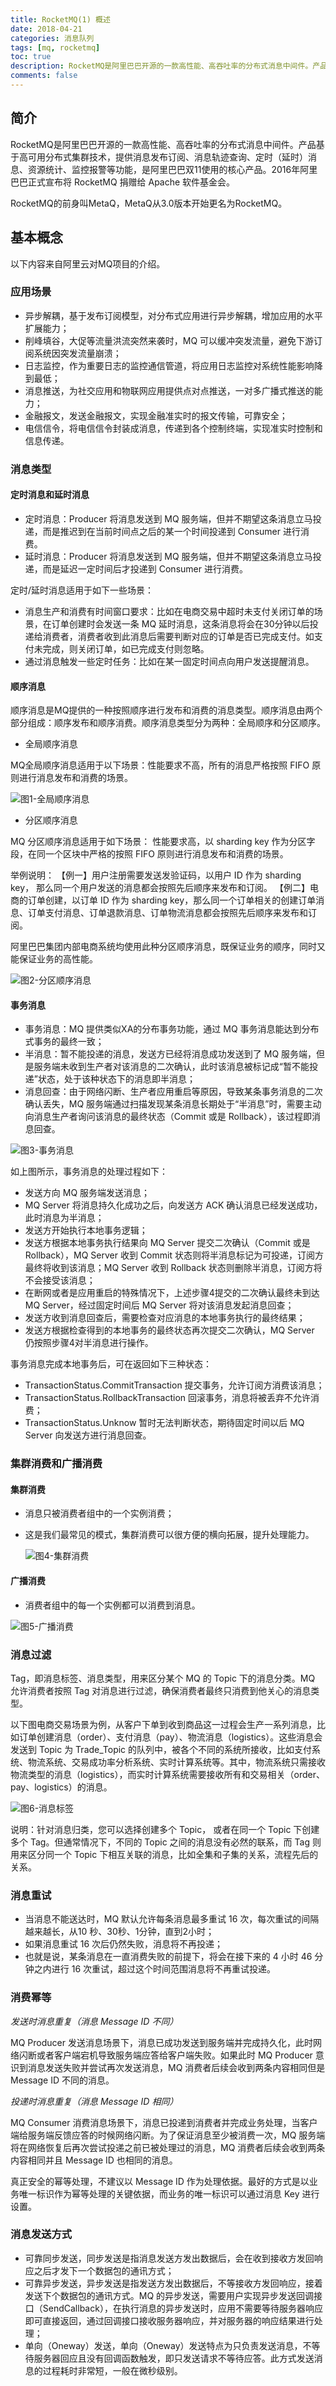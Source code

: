 ```yaml
---
title: RocketMQ(1) 概述
date: 2018-04-21
categories: 消息队列
tags: [mq, rocketmq]
toc: true
description: RocketMQ是阿里巴巴开源的一款高性能、高吞吐率的分布式消息中间件。产品基于高可用分布式集群技术，提供消息发布订阅、消息轨迹查询、定时（延时）消息、资源统计、监控报警等功能，是阿里巴巴双11使用的核心产品。2016年阿里巴巴正式宣布将 RocketMQ 捐赠给 Apache 软件基金会。
comments: false
---
```


## 简介
RocketMQ是阿里巴巴开源的一款高性能、高吞吐率的分布式消息中间件。产品基于高可用分布式集群技术，提供消息发布订阅、消息轨迹查询、定时（延时）消息、资源统计、监控报警等功能，是阿里巴巴双11使用的核心产品。2016年阿里巴巴正式宣布将 RocketMQ 捐赠给 Apache 软件基金会。

RocketMQ的前身叫MetaQ，MetaQ从3.0版本开始更名为RocketMQ。

## 基本概念

以下内容来自阿里云对MQ项目的介绍。

### 应用场景

* 异步解耦，基于发布订阅模型，对分布式应用进行异步解耦，增加应用的水平扩展能力；
* 削峰填谷，大促等流量洪流突然来袭时，MQ 可以缓冲突发流量，避免下游订阅系统因突发流量崩溃；
* 日志监控，作为重要日志的监控通信管道，将应用日志监控对系统性能影响降到最低；
* 消息推送，为社交应用和物联网应用提供点对点推送，一对多广播式推送的能力；
* 金融报文，发送金融报文，实现金融准实时的报文传输，可靠安全；
* 电信信令，将电信信令封装成消息，传递到各个控制终端，实现准实时控制和信息传递。

### 消息类型

#### 定时消息和延时消息

* 定时消息：Producer 将消息发送到 MQ 服务端，但并不期望这条消息立马投递，而是推迟到在当前时间点之后的某一个时间投递到 Consumer 进行消费。
* 延时消息：Producer 将消息发送到 MQ 服务端，但并不期望这条消息立马投递，而是延迟一定时间后才投递到 Consumer 进行消费。

定时/延时消息适用于如下一些场景：

* 消息生产和消费有时间窗口要求：比如在电商交易中超时未支付关闭订单的场景，在订单创建时会发送一条 MQ 延时消息，这条消息将会在30分钟以后投递给消费者，消费者收到此消息后需要判断对应的订单是否已完成支付。如支付未完成，则关闭订单，如已完成支付则忽略。
* 通过消息触发一些定时任务：比如在某一固定时间点向用户发送提醒消息。

#### 顺序消息

顺序消息是MQ提供的一种按照顺序进行发布和消费的消息类型。顺序消息由两个部分组成：顺序发布和顺序消费。顺序消息类型分为两种：全局顺序和分区顺序。



- 全局顺序消息

MQ全局顺序消息适用于以下场景：性能要求不高，所有的消息严格按照 FIFO 原则进行消息发布和消费的场景。

![图1-全局顺序消息](/images/rocketmq_intro_sequence_message_global.png)

- 分区顺序消息

MQ 分区顺序消息适用于如下场景：
性能要求高，以 sharding key 作为分区字段，在同一个区块中严格的按照 FIFO 原则进行消息发布和消费的场景。

举例说明：
【例一】用户注册需要发送发验证码，以用户 ID 作为 sharding key， 那么同一个用户发送的消息都会按照先后顺序来发布和订阅。
【例二】电商的订单创建，以订单 ID 作为 sharding key，那么同一个订单相关的创建订单消息、订单支付消息、订单退款消息、订单物流消息都会按照先后顺序来发布和订阅。

阿里巴巴集团内部电商系统均使用此种分区顺序消息，既保证业务的顺序，同时又能保证业务的高性能。

![图2-分区顺序消息](/images/rocketmq_intro_sequence_message_section.png)

#### 事务消息

- 事务消息：MQ 提供类似XA的分布事务功能，通过 MQ 事务消息能达到分布式事务的最终一致；
- 半消息：暂不能投递的消息，发送方已经将消息成功发送到了 MQ 服务端，但是服务端未收到生产者对该消息的二次确认，此时该消息被标记成“暂不能投递”状态，处于该种状态下的消息即半消息；
- 消息回查：由于网络闪断、生产者应用重启等原因，导致某条事务消息的二次确认丢失，MQ 服务端通过扫描发现某条消息长期处于“半消息”时，需要主动向消息生产者询问该消息的最终状态（Commit 或是 Rollback），该过程即消息回查。

![图3-事务消息](/images/rocketmq_intro_transaction_message.png)

如上图所示，事务消息的处理过程如下：

- 发送方向 MQ 服务端发送消息；
- MQ Server 将消息持久化成功之后，向发送方 ACK 确认消息已经发送成功，此时消息为半消息；
- 发送方开始执行本地事务逻辑；
- 发送方根据本地事务执行结果向 MQ Server 提交二次确认（Commit 或是 Rollback），MQ Server 收到 Commit 状态则将半消息标记为可投递，订阅方最终将收到该消息；MQ Server 收到 Rollback 状态则删除半消息，订阅方将不会接受该消息；
- 在断网或者是应用重启的特殊情况下，上述步骤4提交的二次确认最终未到达 MQ Server，经过固定时间后 MQ Server 将对该消息发起消息回查；
- 发送方收到消息回查后，需要检查对应消息的本地事务执行的最终结果；
- 发送方根据检查得到的本地事务的最终状态再次提交二次确认，MQ Server 仍按照步骤4对半消息进行操作。

事务消息完成本地事务后，可在返回如下三种状态：

- TransactionStatus.CommitTransaction 提交事务，允许订阅方消费该消息；
- TransactionStatus.RollbackTransaction 回滚事务，消息将被丢弃不允许消费；
- TransactionStatus.Unknow 暂时无法判断状态，期待固定时间以后 MQ Server 向发送方进行消息回查。

### 集群消费和广播消费

#### 集群消费

- 消息只被消费者组中的一个实例消费；

- 这是我们最常见的模式，集群消费可以很方便的横向拓展，提升处理能力。

  ![图4-集群消费](/images/rocketmq_intro_message_consume_group.png)

#### 广播消费

- 消费者组中的每一个实例都可以消费到消息。

![图5-广播消费](/images/rocketmq_intro_message_consume_broadcast.png)

### 消息过滤

Tag，即消息标签、消息类型，用来区分某个 MQ 的 Topic 下的消息分类。MQ 允许消费者按照 Tag 对消息进行过滤，确保消费者最终只消费到他关心的消息类型。

以下图电商交易场景为例，从客户下单到收到商品这一过程会生产一系列消息，比如订单创建消息（order）、支付消息（pay）、物流消息（logistics）。这些消息会发送到 Topic 为 Trade_Topic 的队列中，被各个不同的系统所接收，比如支付系统、物流系统、交易成功率分析系统、实时计算系统等。其中，物流系统只需接收物流类型的消息（logistics），而实时计算系统需要接收所有和交易相关（order、pay、logistics）的消息。

![图6-消息标签](/images/rocketmq_intro_message_tag.png)

说明：针对消息归类，您可以选择创建多个 Topic， 或者在同一个 Topic 下创建多个 Tag。但通常情况下，不同的 Topic 之间的消息没有必然的联系，而 Tag 则用来区分同一个 Topic 下相互关联的消息，比如全集和子集的关系，流程先后的关系。

### 消息重试

- 当消息不能送达时，MQ 默认允许每条消息最多重试 16 次，每次重试的间隔越来越长，从10 秒、30秒、1分钟，直到2小时；
- 如果消息重试 16 次后仍然失败，消息将不再投递；
- 也就是说，某条消息在一直消费失败的前提下，将会在接下来的 4 小时 46 分钟之内进行 16 次重试，超过这个时间范围消息将不再重试投递。

### 消费幂等

*发送时消息重复（消息 Message ID 不同）*

MQ Producer 发送消息场景下，消息已成功发送到服务端并完成持久化，此时网络闪断或者客户端宕机导致服务端应答给客户端失败。如果此时 MQ Producer 意识到消息发送失败并尝试再次发送消息，MQ 消费者后续会收到两条内容相同但是 Message ID 不同的消息。


*投递时消息重复（消息 Message ID 相同）*

MQ Consumer 消费消息场景下，消息已投递到消费者并完成业务处理，当客户端给服务端反馈应答的时候网络闪断。为了保证消息至少被消费一次，MQ 服务端将在网络恢复后再次尝试投递之前已被处理过的消息，MQ 消费者后续会收到两条内容相同并且 Message ID 也相同的消息。

真正安全的幂等处理，不建议以 Message ID 作为处理依据。最好的方式是以业务唯一标识作为幂等处理的关键依据，而业务的唯一标识可以通过消息 Key 进行设置。

### 消息发送方式

- 可靠同步发送，同步发送是指消息发送方发出数据后，会在收到接收方发回响应之后才发下一个数据包的通讯方式；
- 可靠异步发送，异步发送是指发送方发出数据后，不等接收方发回响应，接着发送下个数据包的通讯方式。MQ 的异步发送，需要用户实现异步发送回调接口（SendCallback），在执行消息的异步发送时，应用不需要等待服务器响应即可直接返回，通过回调接口接收服务器响应，并对服务器的响应结果进行处理；
- 单向（Oneway）发送，单向（Oneway）发送特点为只负责发送消息，不等待服务器回应且没有回调函数触发，即只发送请求不等待应答。此方式发送消息的过程耗时非常短，一般在微秒级别。




